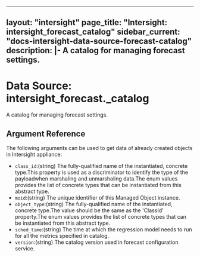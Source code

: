 
---
layout: "intersight"
page_title: "Intersight: intersight_forecast_catalog"
sidebar_current: "docs-intersight-data-source-forecast-catalog"
description: |-
A catalog for managing forecast settings.
---

# Data Source: intersight_forecast._catalog
A catalog for managing forecast settings.
## Argument Reference
The following arguments can be used to get data of already created objects in Intersight appliance:
* `class_id`:(string) The fully-qualified name of the instantiated, concrete type.This property is used as a discriminator to identify the type of the payloadwhen marshaling and unmarshaling data.The enum values provides the list of concrete types that can be instantiated from this abstract type. 
* `moid`:(string) The unique identifier of this Managed Object instance. 
* `object_type`:(string) The fully-qualified name of the instantiated, concrete type.The value should be the same as the 'ClassId' property.The enum values provides the list of concrete types that can be instantiated from this abstract type. 
* `sched_time`:(string) The time at which the regression model needs to run for all the metrics specified in catalog. 
* `version`:(string) The catalog version used in forecast configuration service. 
